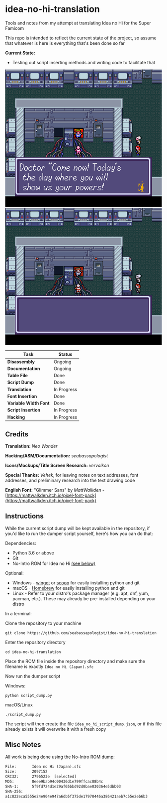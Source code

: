 # idea-no-hi-translation

Tools and notes from my attempt at translating Idea no Hi for the Super Famicom

This repo is intended to reflect the current state of the project, so assume that whatever is here is everything that's been done so far

**Current State:**

* Testing out script inserting methods and writing code to facilitate that

![First String](/images/first_string.png)
![English Character Set](/images/VWF_demo.gif)

| Task | Status |
|------|--------|
| **Disassembly** | Ongoing |
| **Documentation** | Ongoing |
| **Table File** | Done |
| **Script Dump** | Done |
| **Translation** | In Progress |
| **Font Insertion** | Done |
| **Variable Width Font** | Done |
| **Script Insertion** | In Progress |
| **Hacking** | In Progress |

## Credits

**Translation:** _Neo Wonder_

**Hacking/ASM/Documentation:** _seabassapologist_

**Icons/Mockups/Title Screen Research:** _vervalkon_

**Special Thanks:** _Vehek_, for leaving notes on text addresses, font addresses, and preliminary research into the text drawing code

**English Font:** "Glimmer Sans" by _MattWalkden_ - [https://mattwalkden.itch.io/pixel-font-pack](https://mattwalkden.itch.io/pixel-font-pack)

## Instructions

While the current script dump will be kept available in the repository, if you'd like to run the dumper script yourself, here's how you can do that:

Dependencies:

* Python 3.6 or above
* Git
* No-Intro ROM for Idea no Hi [(see below)](#misc-notes)

Optional:

* Windows - [winget](https://learn.microsoft.com/en-us/windows/package-manager/winget/#install-winget) or [scoop](https://scoop.sh) for easily installing python and git
* macOS - [Homebrew](https://brew.sh) for easily installing python and git
* Linux - Refer to your distro's package manager (e.g. apt, dnf, yum, pacman, etc.). These may already be pre-installed depending on your distro

In a terminal:

Clone the repository to your machine

```shell
git clone https://github.com/seabassapologist/idea-no-hi-translation
```

Enter the repository directory

```shell
cd idea-no-hi-translation
```

Place the ROM file inside the repository directory and make sure the filename is exactly `Idea no Hi (Japan).sfc`

Now run the dumper script

Windows:

```shell
python script_dump.py
```

macOS/Linux

```shell
./script_dump.py
```

The script will then create the file `idea_no_hi_script_dump.json`, or if this file already exists it will overwrite it with a fresh copy

## Misc Notes

All work is being done using the No-Intro ROM dump:

```text
File:       Idea no Hi (Japan).sfc
Size:       2097152
CRC32:      2796523e  [selected]
MD5:        8eee9bab94c00436d1e799ffcac88b4c
SHA-1:      5f9fd724d1e29af65bbd92d0bae030364e5dbb03
SHA-256:    a1c822eca5555e24e904e947a6db5f375de17970446a386421aeb7c55e2eb6b3 
```
